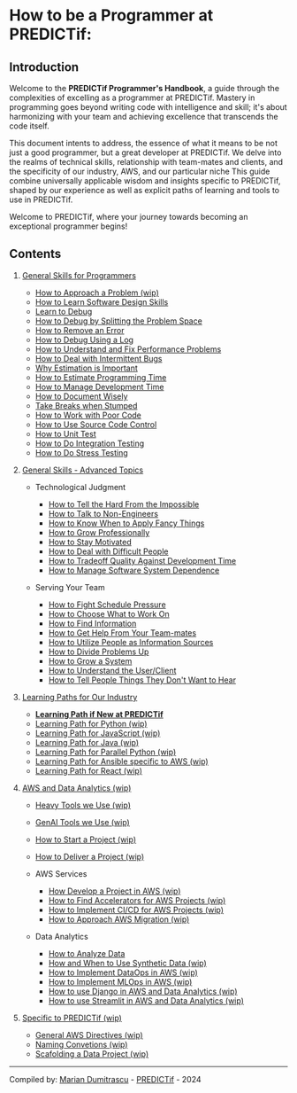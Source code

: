 # How to be a Programmer at PREDICTif:

## Introduction

Welcome to the **PREDICTif Programmer's Handbook**, a guide through the complexities of excelling as a programmer at PREDICTif. Mastery in programming goes beyond writing code with intelligence and skill; it's about harmonizing with your team and achieving excellence that transcends the code itself.

This document intents to address, the essence of what it means to be not just a good programmer, but a great developer at PREDICTif. We delve into the realms of technical skills, relationship with team-mates and clients, and the specificity of our industry, AWS, and our particular niche This guide combine universally applicable wisdom and insights specific to PREDICTif, shaped by our experience as well as explicit paths of learning and tools to use in PREDICTif.

Welcome to PREDICTif, where your journey towards becoming an exceptional programmer begins!

<!-- Welcome to the **PREDICTif Programmer's Handbook**! This guide is here to help you become an outstanding programmer at PREDICTif. Being great at programming isn't just about writing smart code. It's also about working well with your team and achieving goals that go beyond the code.

In this document, we're going to cover what it takes to be not just good, but great at developing software with us. We'll look at technical skills, how to work with teammates and clients, and the specifics of our field, including AWS and our particular focus areas. This guide offers advice and insights that are
unevrsally applicable as well as tips, tools, and "way we do things" specific to PREDICTif.

Welcome to PREDICTif, where you start your journey to becoming an amazing programmer! -->

## Contents

1. [General Skills for Programmers](010-Beginner)

   - [How to Approach a Problem (wip)](010-Beginner/Personal-Skills/01-Learn-To-Debug.md)
   - [How to Learn Software Design Skills](010-Beginner/Personal-Skills/11-How-to-Learn-Design-Skills.md)
   - [Learn to Debug](010-Beginner/Personal-Skills/01-Learn-To-Debug.md)
   - [How to Debug by Splitting the Problem Space](010-Beginner/Personal-Skills/02-How-to-Debug-by-Splitting-the-Problem-Space.md)
   - [How to Remove an Error](010-Beginner/Personal-Skills/03-How-to-Remove-an-Error.md)
   - [How to Debug Using a Log](010-Beginner/Personal-Skills/04-How-to-Debug-Using-a-Log.md)
   - [How to Understand and Fix Performance Problems](010-Beginner/Personal-Skills/05-How-to-Understand-Performance-Problems.md)
   - [How to Deal with Intermittent Bugs](010-Beginner/Personal-Skills/10-How-to-Deal-with-Intermittent-Bugs.md)
   - [Why Estimation is Important](010-Beginner/Team-Skills/01-Why-Estimation-is-Important.md)
   - [How to Estimate Programming Time](010-Beginner/Team-Skills/02-How-to-Estimate-Programming-Time.md)
   - [How to Manage Development Time](020-Intermediate/Team-Skills/01-How-to-Manage-Development-Time.md)
   - [How to Document Wisely](010-Beginner/Team-Skills/05-How-to-Document-Wisely.md)
   - [Take Breaks when Stumped](010-Beginner/Team-Skills/09-Take-Breaks-when-Stumped.md)
   - [How to Work with Poor Code](010-Beginner/Team-Skills/06-How-to-Work-with-Poor-Code.md)
   - [How to Use Source Code Control](010-Beginner/Team-Skills/07-How-to-Use-Source-Code-Control.md)
   - [How to Unit Test](010-Beginner/Team-Skills/08-How-to-Unit-Test.md)
   - [How to Do Integration Testing](020-Intermediate/Personal-Skills/08-How-to-Do-Integration-Testing.md)
   - [How to Do Stress Testing](020-Intermediate/Personal-Skills/04-How-to-Stress-Test.md)
2. [General Skills - Advanced Topics](020-Advanced)

   - Technological Judgment

     - [How to Tell the Hard From the Impossible](020-Advanced/Technical-Judgment/01-How-to-Tell-the-Hard-From-the-Impossible.md)
     - [How to Talk to Non-Engineers](020-Intermediate/Judgment/08-How-to-Talk-to-Non-Engineers.md)
     - [How to Know When to Apply Fancy Things](en/020-Intermediate/Judgment/07-How-to-Know-When-to-Apply-Fancy-Computer-Science.md)
     - [How to Grow Professionally](020-Intermediate/Judgment/05-How-to-Grow-Professionally.md)
     - [How to Stay Motivated](020-Intermediate/Personal-Skills/01-How-to-Stay-Motivated.md)
     - [How to Deal with Difficult People](en/010-Beginner/Team-Skills/11-How-to-Deal-with-Difficult-People.md)
     - [How to Tradeoff Quality Against Development Time](020-Intermediate/Judgment/01-How-to-Tradeoff-Quality-Against-Development-Time.md)
     - [How to Manage Software System Dependence](020-Intermediate/Judgment/02-How-to-Manage-Software-System-Dependence.md)
   - Serving Your Team

     - [How to Fight Schedule Pressure](020-Advanced/Compromising-Wisely/01-How-to-Fight-Schedule-Pressure.md)
     - [How to Choose What to Work On](020-Advanced/Serving-Your-Team/02-How-to-Choose-What-to-Work-On.md)
     - [How to Find Information](010-Beginner/Team-Skills/03-How-to-Find-Out-Information.md)
     - [How to Get Help From Your Team-mates](020-Advanced/Serving-Your-Team/03-How-to-Get-the-Most-From-Your-Teammates.md)
     - [How to Utilize People as Information Sources](010-Beginner/Team-Skills/04-How-to-Utilize-People-as-Information-Sources.md)
     - [How to Divide Problems Up](020-Advanced/Serving-Your-Team/04-How-to-Divide-Problems-Up.md)
     - [How to Grow a System](020-Advanced/Serving-Your-Team/07-How-to-Grow-a-System.md)
     - [How to Understand the User/Client](020-Advanced/Compromising-Wisely/02-How-to-Understand-the-User.md)
     - [How to Tell People Things They Don&#39;t Want to Hear](020-Advanced/Serving-Your-Team/09-How-to-Tell-People-Things-They-Dont-Want-to-Hear.md)
3. [Learning Paths for Our Industry](4-Skills)

   - [**Learning Path if New at PREDICTif**](4-Skills/01-Learning-For-New-Developers.md)
   - [Learning Path for Python (wip)](4-Skills/01-Learning-Path-for-Python.md)
   - [Learning Path for JavaScript (wip)](4-Skills/02-Learning-Path-for-JavaScript.md)
   - [Learning Path for Java (wip)](4-Skills/03-Learning-Path-for-Java.md)
   - [Learning Path for Parallel Python (wip)](4-Skills/04-Learning-Path-for-Parallel-Programming.md)
   - [Learning Path for Ansible specific to AWS  (wip)](4-Skills/04-Learning-Path-for-Parallel-Programming.md)
   - [Learning Path for React  (wip)](4-Skills/04-Learning-Path-for-Parallel-Programming.md)
4. [AWS and Data Analytics (wip)](5-AWS)

   - [Heavy Tools we Use (wip)](020-Intermediate/Personal-Skills/10-Heavy-Tools.md)
   - [GenAI Tools we Use (wip)](020-Intermediate/Personal-Skills/10-Heavy-Tools.md)
   - [How to Start a Project (wip)](020-Intermediate/Personal-Skills/09-How-to-Start-a-Project.md)
   - [How to Deliver a Project (wip)](020-Intermediate/Personal-Skills/09-How-to-Deliver-a-Project.md)
   - AWS Services

     - [How Develop a Project in AWS (wip)](5-AWS/03-How-to-develop-a-project-in-AWS.md)
     - [How to Find Accelerators for AWS Projects (wip)](5-AWS/02-How-to-Find-Accelerators-for-AWS.md)
     - [How to Implement CI/CD for AWS Projects (wip)](5-AWS/03-How-to-develop-a-project-in-AWS.md)
     - [How to Approach AWS Migration (wip)](5-AWS/04-How-to-Approach-Migration-to-AWS.md)
   - Data Analytics

     - [How to Analyze Data](020-Intermediate/Personal-Skills/11-How-to-analyze-data.md)
     - [How and When to Use Synthetic Data  (wip)](020-Intermediate/Personal-Skills/11-How-to-analyze-data.md)
     - [How to  Implement DataOps in AWS (wip)](020-Intermediate/Personal-Skills/11-How-to-analyze-data.md)
     - [How to  Implement MLOps in AWS (wip)](020-Intermediate/Personal-Skills/11-How-to-analyze-data.md)
     - [How to use Django in AWS and Data Analytics (wip)](020-Intermediate/Personal-Skills/11-How-to-analyze-data.md)
     - [How to use Streamlit in AWS and Data Analytics (wip)](020-Intermediate/Personal-Skills/11-How-to-analyze-data.md)

5. [Specific to PREDICTif  (wip)](050-Specific)

   - [General AWS Directives  (wip)](050-Specific/00-General-AWS-Directives.md)
   - [Naming Convetions  (wip)](050-Specific/01-Naming-Conventions.md)
   - [Scafolding a Data Project  (wip)](050-Specific/02-Scaffolding-a-Data-Project.md)

---

Compiled by: [Marian Dumitrascu](mailto:marian.dumitrascu@predictifsolutions.com) - [PREDICTif](https://www.predictif.com) - 2024

<!-- - [How to Optimize Loops](010-Beginner/Personal-Skills/07-How-to-Optimize-Loops.md) -->
